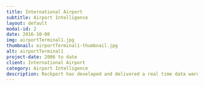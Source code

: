 ```yaml
---
title: International Airport
subtitle: Airport Intelligence
layout: default
modal-id: 2
date: 2016-10-08
img: airportTerminal1.jpg
thumbnail: airportTerminal1-thumbnail.jpg
alt: airportTerminal1
project-date: 2006 to date
client: International Airport
category: Airport Intelligence
description: Rockport has developed and delivered a real time data warehouse for a major international airport to provide a consistent and integrated view of Airport Planning and Operations. The multi-terabyte Data Warehouse is based on the ACRIS Semantic Model and the Integrated Baggage message services. Rockport has substantial depth of knowledge and experience of Baggage Planning and Operations and Airport Operations.
---
```

